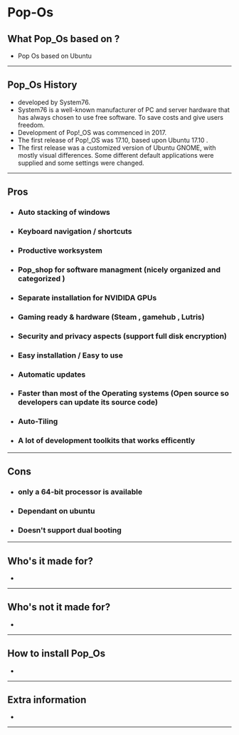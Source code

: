 # Pop-Os

## What Pop_Os based on ?

- Pop Os based on Ubuntu


---
## Pop_Os History

- developed by System76.
- System76 is a well-known manufacturer of PC and server hardware that has always chosen to use free software. To save costs and give users freedom.
-  Development of Pop!_OS was commenced in 2017.
- The first release of Pop!_OS was 17.10, based upon Ubuntu 17.10 .
-  The first release was a customized version of Ubuntu GNOME, with mostly visual differences. Some different default applications were supplied and some settings were changed.
---

## Pros
- ### Auto stacking of windows
- ### Keyboard navigation / shortcuts
- ### Productive worksystem
- ### Pop_shop for software managment (nicely organized and categorized )
- ### Separate installation for NVIDIDA GPUs
- ### Gaming ready & hardware (Steam , gamehub , Lutris)
- ### Security and privacy aspects (support full disk encryption)
- ### Easy installation / Easy to use
- ### Automatic updates
- ### Faster than most of the Operating systems (Open source so developers can update its source code)
- ### Auto-Tiling
- ### A lot of development toolkits that works efficently
---
## Cons
- ### only a 64-bit processor is available
- ###  Dependant on ubuntu
- ### Doesn't support dual booting

---
## Who's it made for?
-


---
## Who's not it made for?
-

---
## How to install Pop_Os
-


---

## Extra information
-
 
---